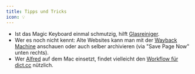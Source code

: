 ```yaml
---
title: Tipps und Tricks
icon: 💡
---
```


- Ist das Magic Keyboard einmal schmutzig, hilft [Glasreiniger](https://simplyorganized.me/2018/01/easily-clean-white-mac-keyboard.html).
- Wer es noch nicht kennt: Alte Websites kann man mit der [Wayback Machine](https://web.archive.org) anschauen oder auch selber archivieren (via "Save Page Now" unten rechts).
- Wer [Alfred](https://www.alfredapp.com) auf dem Mac einsetzt, findet vielleicht den [Workflow für dict.cc](https://github.com/dennis-tra/alfred-dict.cc-workflow) nützlich.
